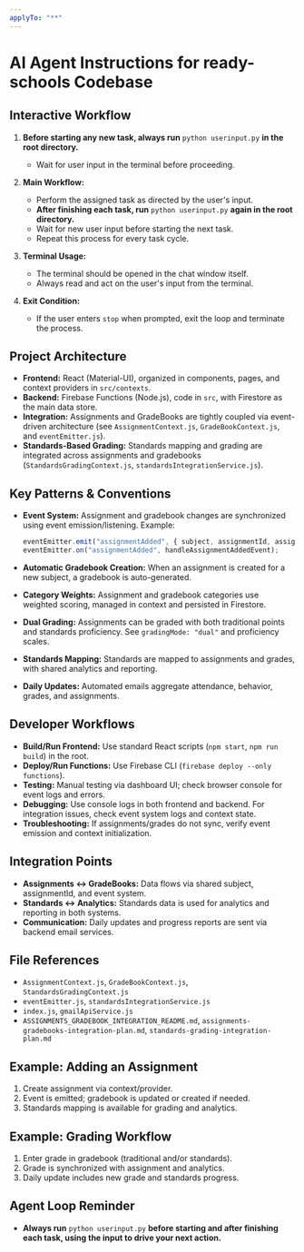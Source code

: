 ```yaml
---
applyTo: "**"
---
```


# AI Agent Instructions for ready-schools Codebase

## Interactive Workflow

1. **Before starting any new task, always run** `python userinput.py` **in the root directory.**

   - Wait for user input in the terminal before proceeding.

2. **Main Workflow:**

   - Perform the assigned task as directed by the user's input.
   - **After finishing each task, run** `python userinput.py` **again in the root directory.**
   - Wait for new user input before starting the next task.
   - Repeat this process for every task cycle.

3. **Terminal Usage:**

   - The terminal should be opened in the chat window itself.
   - Always read and act on the user's input from the terminal.

4. **Exit Condition:**
   - If the user enters `stop` when prompted, exit the loop and terminate the process.

## Project Architecture

- **Frontend:** React (Material-UI), organized in components, pages, and context providers in `src/contexts`.
- **Backend:** Firebase Functions (Node.js), code in `src`, with Firestore as the main data store.
- **Integration:** Assignments and GradeBooks are tightly coupled via event-driven architecture (see `AssignmentContext.js`, `GradeBookContext.js`, and `eventEmitter.js`).
- **Standards-Based Grading:** Standards mapping and grading are integrated across assignments and gradebooks (`StandardsGradingContext.js`, `standardsIntegrationService.js`).

## Key Patterns & Conventions

- **Event System:** Assignment and gradebook changes are synchronized using event emission/listening. Example:

  ```js
  eventEmitter.emit("assignmentAdded", { subject, assignmentId, assignment });
  eventEmitter.on("assignmentAdded", handleAssignmentAddedEvent);
  ```

- **Automatic Gradebook Creation:** When an assignment is created for a new subject, a gradebook is auto-generated.
- **Category Weights:** Assignment and gradebook categories use weighted scoring, managed in context and persisted in Firestore.
- **Dual Grading:** Assignments can be graded with both traditional points and standards proficiency. See `gradingMode: "dual"` and proficiency scales.
- **Standards Mapping:** Standards are mapped to assignments and grades, with shared analytics and reporting.
- **Daily Updates:** Automated emails aggregate attendance, behavior, grades, and assignments.

## Developer Workflows

- **Build/Run Frontend:** Use standard React scripts (`npm start`, `npm run build`) in the root.
- **Deploy/Run Functions:** Use Firebase CLI (`firebase deploy --only functions`).
- **Testing:** Manual testing via dashboard UI; check browser console for event logs and errors.
- **Debugging:** Use console logs in both frontend and backend. For integration issues, check event system logs and context state.
- **Troubleshooting:** If assignments/grades do not sync, verify event emission and context initialization.

## Integration Points

- **Assignments ↔ GradeBooks:** Data flows via shared subject, assignmentId, and event system.
- **Standards ↔ Analytics:** Standards data is used for analytics and reporting in both systems.
- **Communication:** Daily updates and progress reports are sent via backend email services.

## File References

- `AssignmentContext.js`, `GradeBookContext.js`, `StandardsGradingContext.js`
- `eventEmitter.js`, `standardsIntegrationService.js`
- `index.js`, `gmailApiService.js`
- `ASSIGNMENTS_GRADEBOOK_INTEGRATION_README.md`, `assignments-gradebooks-integration-plan.md`, `standards-grading-integration-plan.md`

## Example: Adding an Assignment

1. Create assignment via context/provider.
2. Event is emitted; gradebook is updated or created if needed.
3. Standards mapping is available for grading and analytics.

## Example: Grading Workflow

1. Enter grade in gradebook (traditional and/or standards).
2. Grade is synchronized with assignment and analytics.
3. Daily update includes new grade and standards progress.

## Agent Loop Reminder

- **Always run** `python userinput.py` **before starting and after finishing each task, using the input to drive your next action.**
